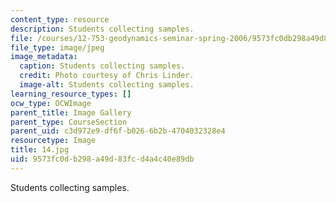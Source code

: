 ```yaml
---
content_type: resource
description: Students collecting samples.
file: /courses/12-753-geodynamics-seminar-spring-2006/9573fc0db298a49d83fcd4a4c40e89db_14.jpg
file_type: image/jpeg
image_metadata:
  caption: Students collecting samples.
  credit: Photo courtesy of Chris Linder.
  image-alt: Students collecting samples.
learning_resource_types: []
ocw_type: OCWImage
parent_title: Image Gallery
parent_type: CourseSection
parent_uid: c3d972e9-df6f-b026-6b2b-4704032328e4
resourcetype: Image
title: 14.jpg
uid: 9573fc0d-b298-a49d-83fc-d4a4c40e89db
---
```

Students collecting samples.

